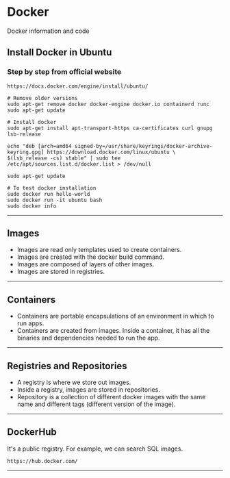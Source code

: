 # Docker

Docker information and code

## Install Docker in Ubuntu

### Step by step from official website

    https://docs.docker.com/engine/install/ubuntu/

    # Remove older versions
    sudo apt-get remove docker docker-engine docker.io containerd runc
    sudo apt-get update

    # Install docker
    sudo apt-get install apt-transport-https ca-certificates curl gnupg lsb-release

    echo "deb [arch=amd64 signed-by=/usr/share/keyrings/docker-archive-keyring.gpg] https://download.docker.com/linux/ubuntu \
    $(lsb_release -cs) stable" | sudo tee /etc/apt/sources.list.d/docker.list > /dev/null

    sudo apt-get update

    # To test docker installation
    sudo docker run hello-world
    sudo docker run -it ubuntu bash
    sudo docker info

__________________

## Images

* Images are read only templates used to create containers.
* Images are created with the docker build command.
* Images are composed of layers of other images.
* Images are stored in registries.

__________________

## Containers

* Containers are portable encapsulations of an environment in which to run apps.
* Containers are created from images. Inside a container, it has all the binaries and dependencies needed to run the app.

__________________

## Registries and Repositories

* A registry is where we store out images.
* Inside a registry, images are stored in repositories.
* Repository is a collection of different docker images with the same name and different tags (different version of the image).

__________________

## DockerHub

It's a public registry. For example, we can search SQL images.

    https://hub.docker.com/

__________________

